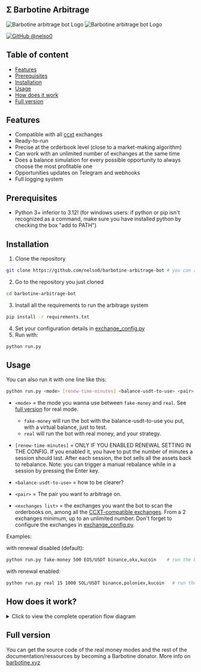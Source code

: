 ## Σ Barbotine Arbitrage
<p align="left">
  <img alt="Barbotine arbitrage bot Logo" height="auto" src="https://i.ibb.co/cgdP6rL/Capture-d-e-cran-2024-07-28-a-15-39-40.png">
  <img alt="Barbotine arbitrage bot Logo" height="auto" src="https://i.ibb.co/wSmHNm8/image.png">
</p>

[![GitHub @nelso0](https://img.shields.io/github/followers/nelso0?label=follow&style=social)](https://github.com/nelso0)

## Table of content
* [Features](#features)
* [Prerequisites](#prerequis)
* [Installation](#installation)
* [Usage](#usage)
* [How does it work](#how)
* [Full version](#full-version)

<a name="features"/>
 
## Features

* Compatible with all [ccxt](https://github.com/ccxt/ccxt) exchanges
* Ready-to-run
* Precise at the orderbook level (close to a market-making algorithm)
* Can work with an unlimited number of exchanges at the same time
* Does a balance simulation for every possible opportunity to always choose the most profitable one
* Opportunities updates on Telegram and webhooks
* Full logging system

<a name="prerequis"/>
 
## Prerequisites

* Python 3+ inferior to 3.12! (for windows users: if python or pip isn't recognized as a command, make sure you have installed python by checking the box "add to PATH")

<a name="installation"/>
 
## Installation

1. Clone the repository 
```sh
git clone https://github.com/nelso0/barbotine-arbitrage-bot # you can also download the zip file
```
2. Go to the repository you just cloned
```sh
cd barbotine-arbitrage-bot
```
3. Install all the requirements to run the arbitrage system
```sh
pip install -r requirements.txt
```
4. Set your configuration details in [exchange_config.py](exchange_config.py)
5. Run with:
```sh
python run.py
```

<a name="usage"/>
 
## Usage

You can also run it with one line like this:

```sh
python run.py <mode> [renew-time-minutes] <balance-usdt-to-use> <pair> <exchanges list separated by commas (no space!)>
```


* ```<mode>``` = the mode you wanna use between ```fake-money``` and ```real```. See [full version](#full-version) for real mode. 
  
  * ```fake-money``` will run the bot with the balance-usdt-to-use you put, with a virtual balance, just to test.
  * ```real``` will run the bot with real money, and your strategy.
  
* ```[renew-time-minutes]``` = ONLY IF YOU ENABLED RENEWAL SETTING IN THE CONFIG. If you enabled it, you have to put the number of minutes a session should last. After each session, the bot sells all the assets back to rebalance. Note: you can trigger a manual rebalance while in a session by pressing the Enter key.

* ```<balance-usdt-to-use>``` = how to be clearer? 

* ```<pair>``` = The pair you want to arbitrage on.

* ```<exchanges list>``` = the exchanges you want the bot to scan the orderbooks on, among all the [CCXT-compatible exchanges](https://github.com/ccxt/ccxt). From a 2 exchanges minimum, up to an unlimited number. Don't forget to configure the exchanges in [exchange_config.py](exchange_config.py).

Examples:

with renewal disabled (default):
```sh
python run.py fake-money 500 EOS/USDT binance,okx,kucoin    # run the bot with 500 USDT and rebalance every 15 minutes, with binance okx and kucoin
```
with renewal enabled:
```sh
python run.py real 15 1000 SOL/USDT binance,poloniex,kucoin   # run the bot with 1000 USDT on binance phemex and bybit on SOL/USDT, and rebalance every 15 minutes.
```

<a name="how"/>

## How does it work?

<details>
<summary>Click to view the complete operation flow diagram</summary>
<div style="max-width: 150px"><img src="./operation-diagram.svg"></div>
</details>

<a name="full-version"/>

## Full version

You can get the source code of the real money modes and the rest of the documentation/ressources by becoming a Barbotine donator. More info on [barbotine.xyz](https://barbotine.xyz)
